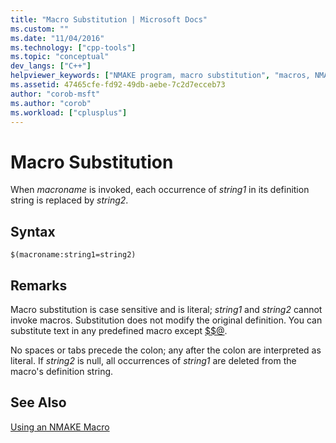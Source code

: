 ```yaml
---
title: "Macro Substitution | Microsoft Docs"
ms.custom: ""
ms.date: "11/04/2016"
ms.technology: ["cpp-tools"]
ms.topic: "conceptual"
dev_langs: ["C++"]
helpviewer_keywords: ["NMAKE program, macro substitution", "macros, NMAKE", "substitution macros in NMAKE"]
ms.assetid: 47465cfe-fd92-49db-aebe-7c2d7ecceb73
author: "corob-msft"
ms.author: "corob"
ms.workload: ["cplusplus"]
---
```

# Macro Substitution

When *macroname* is invoked, each occurrence of *string1* in its definition string is replaced by *string2*.

## Syntax

```
$(macroname:string1=string2)
```

## Remarks

Macro substitution is case sensitive and is literal; *string1* and *string2* cannot invoke macros. Substitution does not modify the original definition. You can substitute text in any predefined macro except [$$@](../build/filename-macros.md).

No spaces or tabs precede the colon; any after the colon are interpreted as literal. If *string2* is null, all occurrences of *string1* are deleted from the macro's definition string.

## See Also

[Using an NMAKE Macro](../build/using-an-nmake-macro.md)